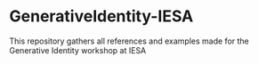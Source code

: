 # GenerativeIdentity-IESA
This repository gathers all references and examples made for the Generative Identity workshop at IESA
